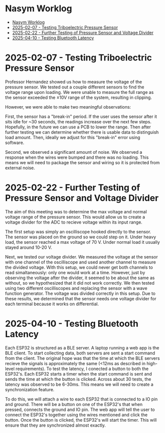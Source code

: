 # Nasym Worklog

- [Nasym Worklog](#nasym-worklog)
- [2025-02-07 - Testing Triboelectric Pressure Sensor](#2025-02-07---testing-triboelectric-pressure-sensor)
- [2025-02-22 - Further Testing of Pressure Sensor and Voltage Divider](#2025-02-22---further-testing-of-pressure-sensor-and-voltage-divider)
- [2025-04-10 - Testing Bluetooth Latency](#2025-04-10---testing-bluetooth-latency)

# 2025-02-07 - Testing Triboelectric Pressure Sensor 

Professor Hernandez showed us how to measure the voltage of the pressure sensor. We tested out a couple different sensors to find the voltage range upon loading. We were unable to measure the full range as the sensor exceeded the &pm;10V range of the system, resulting in clipping. 

However, we were able to make two meaningful observations:

First, the sensor has a "break-in" period. If the user uses the sensor after it sits idle for ~30 seconds, the readings increase over the next few steps. Hopefully, in the future we can use a PCB to lower the range. Then after further testing we can determine whether there is usable data to distinguish load amount. Then, ideally we adjust for this "break-in" error using software.

Second, we observed a significant amount of noise. We observed a response when the wires were bumped and there was no loading. This means we will need to package the sensor and wiring so it is protected from external noise.


# 2025-02-22 - Further Testing of Pressure Sensor and Voltage Divider

The aim of this meeting was to determine the max voltage and normal voltage range of the pressure sensor. This would allow us to create a voltage divider for the ADC to recieve voltage within its input range. 

The first setup was simply an oscilliscope hooked directly to the sensor. The sensor was placed on the ground so we could step on it. Under heavy load, the sensor reached a max voltage of 70 V. Under normal load it usually stayed around 10-20 V. 

Next, we tested our voltage divider. We measured the voltage at the sensor with one channel of the oscilliscope and used another channel to measure the divided voltage. With this setup, we could never get both channels to read simaltaneously: only one would work at a time. However, just by observing the voltage after the divider, it seemed to be about the same as without, so we hypothesized that it did not work correctly. We then tested using two different oscilliscopes and replacing the sensor with a wave function generator. The voltage was divided correctly in this setup. Due to these results, we determined that the sensor needs one voltage divider for each terminal because it works on differential. 


# 2025-04-10 - Testing Bluetooth Latency 

Each ESP32 is structured as a BLE server. A laptop running a web app is the BLE client. To start collecting data, both servers are sent a start command from the client. The original hope was that the time at which the BLE servers recieve the signals is approximately the same (<12ms as described in high-level requirements). To test the latency, I conected a button to both the ESP32's. Each ESP32 starts a timer when the start command is sent and sends the time at which the button is clicked. Across about 30 tests, the latency was observed to be 6-30ms. This means we will need to create a synchronization feature.

To do this, we will attach a wire to each ESP32 that is connected to a IO pin and ground. There will be a button on one of the ESP32's that when pressed, connects the ground and IO pin. The web app will tell the user to connect the ESP32's together using the wires mentioned and click the button. Once the button is clicked, the ESP32's will start the timer. This will ensure that they are synchronized almost exactly.
